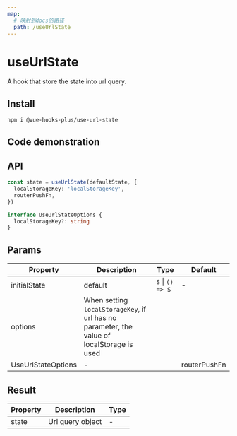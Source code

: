 ```yaml
---
map:
  # 映射到docs的路径
  path: /useUrlState
---
```


# useUrlState

A hook that store the state into url query.

## Install

```bash
npm i @vue-hooks-plus/use-url-state
```


## Code demonstration

<demo src="useUrlState/demo.vue"
language="vue"
title="Default usage"
desc="Store the state into url query. By set the value to undefined, the attribute can be removed from the url query."> </demo>

## API

```typescript
const state = useUrlState(defaultState, {
  localStorageKey: 'localStorageKey',
  routerPushFn,
})

interface UseUrlStateOptions {
  localStorageKey?: string
}
```

## Params

| Property | Description | Type | Default |
| --- | --- | --- | --- |
| initialState | default | `S` \| `() => S` | - |
| options | When setting `localStorageKey`, if url has no parameter, the value of localStorage is used |
| UseUrlStateOptions | - |  | routerPushFn | In general, the `router.push` method of passing the vue-router just works | `function` | - |

## Result

| Property | Description      | Type |
| -------- | ---------------- | ---- |
| state    | Url query object | -    |
